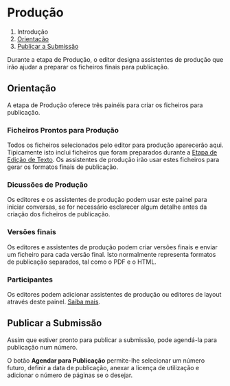 # Produção

1. Introdução
2. [Orientação](production#orientation)
3. [Publicar a Submissão](production#publish)

Durante a etapa de Produção, o editor designa assistentes de produção que irão ajudar a preparar os ficheiros finais para publicação.

## <a name="orientation"></a>Orientação

A etapa de Produção oferece três painéis para criar os ficheiros para publicação.

### <a name="production-ready"></a>Ficheiros Prontos para Produção

Todos os ficheiros selecionados pelo editor para produção aparecerão aqui. Tipicamente isto inclui ficheiros que foram preparados durante a [Etapa de Edição de Texto](copyediting). Os assistentes de produção irão usar estes ficheiros para gerar os formatos finais de publicação.

### <a name="production-discussions"></a>Dicussões de Produção

Os editores e os assistentes de produção podem usar este painel para iniciar conversas, se for necessário esclarecer algum detalhe antes da criação dos ficheiros de publicação.

### <a name="publication-formats"></a>Versões finais

Os editores e assistentes de produção podem criar versões finais e enviar um ficheiro para cada versão final. Isto normalmente representa formatos de publicação separados, tal como o PDF e o HTML.

### <a name="participants"></a>Participantes

Os editores podem adicionar assistentes de produção ou editores de layout através deste painel. [Saiba mais](../editorial-workflow#participants).

## <a name="publish"></a>Publicar a Submissão

Assim que estiver pronto para publicar a submissão, pode agendá-la para publicação num número.

O botão **Agendar para Publicação** permite-lhe selecionar um número futuro, definir a data de publicação, anexar a licença de utilização e adicionar o número de páginas se o desejar.
